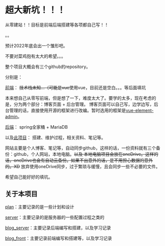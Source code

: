 # 超大新坑！！！

从零建站！！目标是前端后端搭建等各项都自己写！！

。。

预计2022年底会出一个雏形吧。

不要对菜鸡抱有太大的希望。。。

整个项目大概会有三个github的repository。

分别是：

[前端](https://github.com/kinwgze/blog_front)：
~~技术栈未知...（可能是vue~~使用vue，目前还是空白。。。等后面填坑

本来想自己从零写前端，但是想了一下，难度太大了。要学的太多，现在考虑的是，分为两个部分：博客页面 + 后台管理。
博客页面可以自己写，边学边写，后台管理的话，直接使用开源的框架进行改编。暂时选用的框架是[vue-element-admin](https://github.com/PanJiaChen/vue-element-admin)。

[后端](https://github.com/kinwgze/personal_blog_server)：
spring全家桶 + MariaDB

以及[此项目](https://github.com/kinwgze/build_website_from_zero)：
搭建、维护过程，相关资料、笔记等。

网站主要是个人博客、笔记等，自动同步github，这样的话，一份资料就有三个备份：github，个人网站，本地电脑。~~以及
本地电脑项目会放在oneDrive。这样的话，oneDrive也会有自动云备份。如果不出意外的话，是不用担心数据的意外的。XD~~
放弃使用oneDrive同步，过于繁琐与缓慢，且会同步一些不必要的文件。

希望自己能好好的填坑。

## 关于本项目

[plan](./plan)：主要记录的是一些计划和设计

[server](./server)：主要记录的是服务器的一些配置过程之类的

[blog_server](./blog_server)：主要记录后端编写和搭建，以及学习记录

[blog_front](./blog_front)：主要记录前端编写和搭建等，以及学习记录